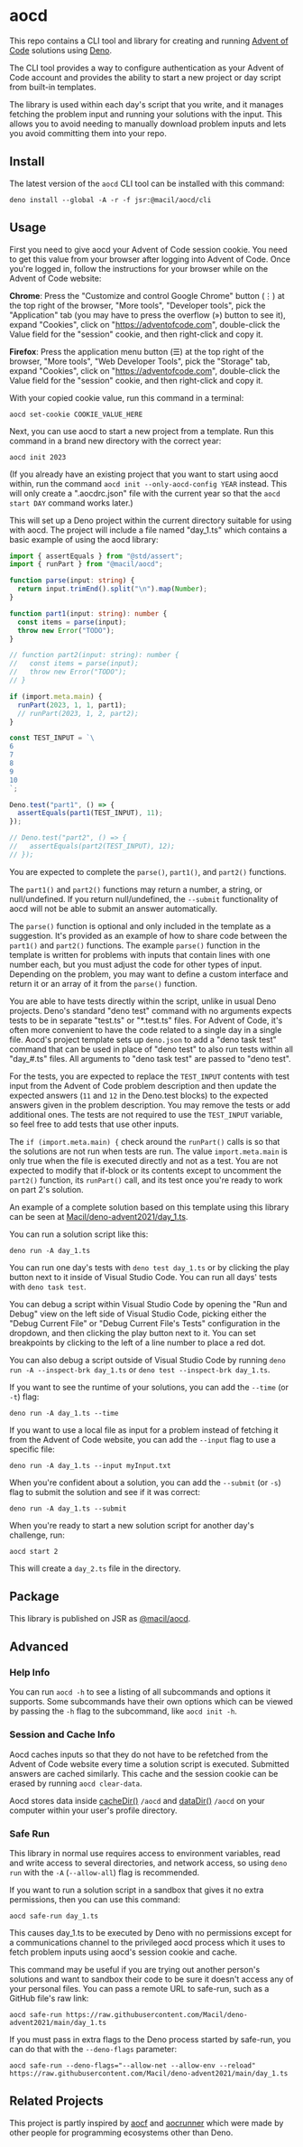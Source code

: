 # aocd

This repo contains a CLI tool and library for creating and running
[Advent of Code](https://adventofcode.com/) solutions using
[Deno](https://deno.land/).

The CLI tool provides a way to configure authentication as your Advent of Code
account and provides the ability to start a new project or day script from
built-in templates.

The library is used within each day's script that you write, and it manages
fetching the problem input and running your solutions with the input. This
allows you to avoid needing to manually download problem inputs and lets you
avoid committing them into your repo.

## Install

The latest version of the `aocd` CLI tool can be installed with this command:

```
deno install --global -A -r -f jsr:@macil/aocd/cli
```

## Usage

First you need to give aocd your Advent of Code session cookie. You need to get
this value from your browser after logging into Advent of Code. Once you're
logged in, follow the instructions for your browser while on the Advent of Code
website:

**Chrome**: Press the "Customize and control Google Chrome" button (⋮) at the
top right of the browser, "More tools", "Developer tools", pick the
"Application" tab (you may have to press the overflow (») button to see it),
expand "Cookies", click on "https://adventofcode.com", double-click the Value
field for the "session" cookie, and then right-click and copy it.

**Firefox**: Press the application menu button (☰) at the top right of the
browser, "More tools", "Web Developer Tools", pick the "Storage" tab, expand
"Cookies", click on "https://adventofcode.com", double-click the Value field for
the "session" cookie, and then right-click and copy it.

With your copied cookie value, run this command in a terminal:

```
aocd set-cookie COOKIE_VALUE_HERE
```

Next, you can use aocd to start a new project from a template. Run this command
in a brand new directory with the correct year:

```
aocd init 2023
```

(If you already have an existing project that you want to start using aocd
within, run the command `aocd init --only-aocd-config YEAR` instead. This will
only create a ".aocdrc.json" file with the current year so that the
`aocd start DAY` command works later.)

This will set up a Deno project within the current directory suitable for using
with aocd. The project will include a file named "day_1.ts" which contains a
basic example of using the aocd library:

```ts
import { assertEquals } from "@std/assert";
import { runPart } from "@macil/aocd";

function parse(input: string) {
  return input.trimEnd().split("\n").map(Number);
}

function part1(input: string): number {
  const items = parse(input);
  throw new Error("TODO");
}

// function part2(input: string): number {
//   const items = parse(input);
//   throw new Error("TODO");
// }

if (import.meta.main) {
  runPart(2023, 1, 1, part1);
  // runPart(2023, 1, 2, part2);
}

const TEST_INPUT = `\
6
7
8
9
10
`;

Deno.test("part1", () => {
  assertEquals(part1(TEST_INPUT), 11);
});

// Deno.test("part2", () => {
//   assertEquals(part2(TEST_INPUT), 12);
// });
```

You are expected to complete the `parse()`, `part1()`, and `part2()` functions.

The `part1()` and `part2()` functions may return a number, a string, or
null/undefined. If you return null/undefined, the `--submit` functionality of
aocd will not be able to submit an answer automatically.

The `parse()` function is optional and only included in the template as a
suggestion. It's provided as an example of how to share code between the
`part1()` and `part2()` functions. The example `parse()` function in the
template is written for problems with inputs that contain lines with one number
each, but you must adjust the code for other types of input. Depending on the
problem, you may want to define a custom interface and return it or an array of
it from the `parse()` function.

You are able to have tests directly within the script, unlike in usual Deno
projects. Deno's standard "deno test" command with no arguments expects tests to
be in separate "test.ts" or "*.test.ts" files. For Advent of Code, it's often
more convenient to have the code related to a single day in a single file.
Aocd's project template sets up `deno.json` to add a "deno task test" command
that can be used in place of "deno test" to also run tests within all "day_#.ts"
files. All arguments to "deno task test" are passed to "deno test".

For the tests, you are expected to replace the `TEST_INPUT` contents with test
input from the Advent of Code problem description and then update the expected
answers (`11` and `12` in the Deno.test blocks) to the expected answers given in
the problem description. You may remove the tests or add additional ones. The
tests are not required to use the `TEST_INPUT` variable, so feel free to add
tests that use other inputs.

The `if (import.meta.main) {` check around the `runPart()` calls is so that the
solutions are not run when tests are run. The value `import.meta.main` is only
true when the file is executed directly and not as a test. You are not expected
to modify that if-block or its contents except to uncomment the `part2()`
function, its `runPart()` call, and its test once you're ready to work on part
2's solution.

An example of a complete solution based on this template using this library can
be seen at
[Macil/deno-advent2021/day_1.ts](https://github.com/Macil/deno-advent2021/blob/main/day_1.ts).

You can run a solution script like this:

```
deno run -A day_1.ts
```

You can run one day's tests with `deno test day_1.ts` or by clicking the play
button next to it inside of Visual Studio Code. You can run all days' tests with
`deno task test`.

You can debug a script within Visual Studio Code by opening the "Run and Debug"
view on the left side of Visual Studio Code, picking either the "Debug Current
File" or "Debug Current File's Tests" configuration in the dropdown, and then
clicking the play button next to it. You can set breakpoints by clicking to the
left of a line number to place a red dot.

You can also debug a script outside of Visual Studio Code by running
`deno run -A --inspect-brk day_1.ts` or `deno test --inspect-brk day_1.ts`.

If you want to see the runtime of your solutions, you can add the `--time` (or
`-t`) flag:

```
deno run -A day_1.ts --time
```

If you want to use a local file as input for a problem instead of fetching it
from the Advent of Code website, you can add the `--input` flag to use a
specific file:

```
deno run -A day_1.ts --input myInput.txt
```

When you're confident about a solution, you can add the `--submit` (or `-s`)
flag to submit the solution and see if it was correct:

```
deno run -A day_1.ts --submit
```

When you're ready to start a new solution script for another day's challenge,
run:

```
aocd start 2
```

This will create a `day_2.ts` file in the directory.

## Package

This library is published on JSR as [@macil/aocd](https://jsr.io/@macil/aocd).

## Advanced

### Help Info

You can run `aocd -h` to see a listing of all subcommands and options it
supports. Some subcommands have their own options which can be viewed by passing
the `-h` flag to the subcommand, like `aocd init -h`.

### Session and Cache Info

Aocd caches inputs so that they do not have to be refetched from the Advent of
Code website every time a solution script is executed. Submitted answers are
cached similarly. This cache and the session cookie can be erased by running
`aocd clear-data`.

Aocd stores data inside
[cacheDir()](https://github.com/justjavac/deno_dirs/tree/main/cache_dir) `/aocd`
and [dataDir()](https://github.com/justjavac/deno_dirs/tree/main/data_dir)
`/aocd` on your computer within your user's profile directory.

### Safe Run

This library in normal use requires access to environment variables, read and
write access to several directories, and network access, so using `deno run`
with the `-A` (`--allow-all`) flag is recommended.

If you want to run a solution script in a sandbox that gives it no extra
permissions, then you can use this command:

```
aocd safe-run day_1.ts
```

This causes day_1.ts to be executed by Deno with no permissions except for a
communications channel to the privileged aocd process which it uses to fetch
problem inputs using aocd's session cookie and cache.

This command may be useful if you are trying out another person's solutions and
want to sandbox their code to be sure it doesn't access any of your personal
files. You can pass a remote URL to safe-run, such as a GitHub file's raw link:

```
aocd safe-run https://raw.githubusercontent.com/Macil/deno-advent2021/main/day_1.ts
```

If you must pass in extra flags to the Deno process started by safe-run, you can
do that with the `--deno-flags` parameter:

```
aocd safe-run --deno-flags="--allow-net --allow-env --reload" https://raw.githubusercontent.com/Macil/deno-advent2021/main/day_1.ts
```

## Related Projects

This project is partly inspired by [aocf](https://github.com/nuxeh/aocf) and
[aocrunner](https://github.com/caderek/aocrunner) which were made by other
people for programming ecosystems other than Deno.
